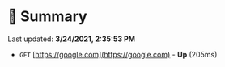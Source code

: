 # 📖 Summary
Last updated: **3/24/2021, 2:35:53 PM**

- `GET` [https://google.com](https://google.com) - **Up** (205ms)
